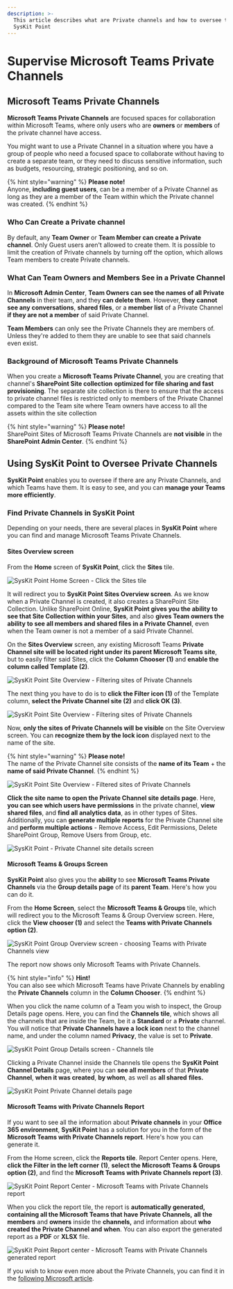 ```yaml
---
description: >-
  This article describes what are Private channels and how to oversee them using
  SysKit Point
---
```


# Supervise Microsoft Teams Private Channels

## Microsoft Teams Private Channels

**Microsoft Teams Private Channels** are focused spaces for collaboration within Microsoft Teams, where only users who are **owners** or **members** of the private channel have access.

You might want to use a Private Channel in a situation where you have a group of people who need a focused space to collaborate without having to create a separate team, or they need to discuss sensitive information, such as budgets, resourcing, strategic positioning, and so on.

{% hint style="warning" %}
**Please note!**  
Anyone, **including guest users**, can be a member of a Private Channel as long as they are a member of the Team within which the Private channel was created.
{% endhint %}

### Who Can Create a Private channel

By default, any **Team Owner** or **Team Member can create a Private channel**. Only Guest users aren't allowed to create them. It is possible to limit the creation of Private channels by turning off the option, which allows Team members to create Private channels.

### What Can Team Owners and Members See in a Private Channel

In **Microsoft Admin Center**, **Team Owners can see the names of all Private Channels** in their team, and they **can delete them**. However, **they cannot see any conversations**, **shared files**, or a **member list** of a Private Channel **if they are not a member** of said Private Channel.

**Team Members** can only see the Private Channels they are members of. Unless they're added to them they are unable to see that said channels even exist.

### Background of Microsoft Teams Private Channels

When you create a **Microsoft Teams Private Channel**, you are creating that channel's **SharePoint Site collection** **optimized for file sharing and fast provisioning**. The separate site collection is there to ensure that the access to private channel files is restricted only to members of the Private Channel compared to the Team site where Team owners have access to all the assets within the site collection

{% hint style="warning" %}
**Please note!**  
SharePoint Sites of Microsoft Teams Private Channels are **not visible** in the **SharePoint Admin Center**.
{% endhint %}

## Using SysKit Point to Oversee Private Channels

**SysKit Point** enables you to oversee if there are any Private Channels, and which Teams have them. It is easy to see, and you can **manage your Teams more efficiently**.

### Find Private Channels in SysKit Point

Depending on your needs, there are several places in **SysKit Point** where you can find and manage Microsoft Teams Private Channels.

#### Sites Overview screen

From the **Home** screen of **SysKit Point**, click the **Sites** tile.

![SysKit Point Home Screen - Click the Sites tile](../.gitbook/assets/pc-clanak-1.png)

It will redirect you to **SysKit Point Sites Overview screen**. As we know when a Private Channel is created, it also creates a SharePoint Site Collection. Unlike SharePoint Online, **SysKit Point gives you the ability to see that Site Collection within your Sites**, and also **gives Team owners the ability to see all members and shared files in a Private Channel**, even when the Team owner is not a member of a said Private Channel.

On the **Sites Overview** screen, any existing Microsoft Teams **Private Channel site will be located right under its parent Microsoft Teams site**, but to easily filter said Sites, click the **Column Chooser \(1\)** and **enable the column called Template \(2\)**.

![SysKit Point Site Overview - Filtering sites of Private Channels](../.gitbook/assets/pc-clanak-2.png)

The next thing you have to do is to **click the Filter icon \(1\)** of the Template column, **select the Private Channel site \(2\)** and **click OK \(3\)**.

![SysKit Point Site Overview - Filtering sites of Private Channels](../.gitbook/assets/pc-clanak-3.png)

Now, **only the sites of Private Channels will be visible** on the Site Overview screen. You can **recognize them by the lock icon** displayed next to the name of the site.

{% hint style="warning" %}
**Please note!**  
The name of the Private Channel site consists of the **name of its Team** + the **name of said Private Channel**.
{% endhint %}

![SysKit Point Site Overview - Filtered sites of Private Channels](../.gitbook/assets/pc-clanak-4.png)

**Click the site name to open the Private Channel site details page**. Here, **you can see which users have permissions** in the private channel, **view shared files**, and **find all analytics data**, as in other types of Sites. Additionally, you can **generate multiple reports** for the Private Channel site and **perform multiple actions** - Remove Access, Edit Permissions, Delete SharePoint Group, Remove Users from Group, etc.

![SysKit Point - Private Channel site details screen](../.gitbook/assets/pc-clanak-5%20%283%29%20%283%29.png)

#### Microsoft Teams & Groups Screen

**SysKit Point** also gives you the **ability** to see **Microsoft Teams Private Channels** via the **Group details page** of its **parent Team**. Here's how you can do it.

From the **Home Screen**, select the **Microsoft Teams & Groups** tile, which will redirect you to the Microsoft Teams & Group Overview screen. Here, click the **View chooser \(1\)** and select the **Teams with Private Channels** **option \(2\)**.

![SysKit Point Group Overview screen - choosing Teams with Private Channels view](../.gitbook/assets/pc-clanak-6.png)

The report now shows only Microsoft Teams with Private Channels.

{% hint style="info" %}
**Hint!**  
You can also see which Microsoft Teams have Private Channels by enabling the **Private Channels** column in the **Column Chooser**.
{% endhint %}

When you click the name column of a Team you wish to inspect, the Group Details page opens. Here, you can find the **Channels** **tile**, which shows all the channels that are inside the Team, be it a **Standard** or a **Private** channel. You will notice that **Private Channels have a** **lock** **icon** next to the channel name, and under the column named **Privacy**, the value is set to **Private**.

![SysKit Point Group Details screen - Channels tile](../.gitbook/assets/pc-clanak-7.png)

Clicking a Private Channel inside the Channels tile opens the **SysKit Point Channel Details** page, where you can **see all members** of that **Private Channel**, **when it was created**, **by whom**, as well as **all shared** **files.**

![SysKit Point Private Channel details page](../.gitbook/assets/pc-clanak-8.png)

#### Microsoft Teams with Private Channels Report

If you want to see all the information about **Private channels** in your **Office 365 environment**, **SysKit Point** has a solution for you in the form of the **Microsoft Teams with Private Channels report**. Here's how you can generate it.

From the Home screen, click the **Reports tile**. Report Center opens. Here, **click the Filter in the left corner** **\(1\)**, **select the Microsoft Teams & Groups option \(2\)**, and find the **Microsoft Teams with Private Channels report \(3\)**.

![SysKit Point Report Center - Microsoft Teams with Private Channels report](../.gitbook/assets/pc-clanak-9.png)

When you click the report tile, the report is **automatically generated,** **containing all the Microsoft Teams that have** **Private Channels,** **all** **the members** and **owners** inside the **channels,** and information about **who created the Private Channel and** **when**. You can also export the generated report as a **PDF** or **XLSX** file.

![SysKit Point Report center - Microsoft Teams with Private Channels generated report](../.gitbook/assets/pc-clanak-10.png)

If you wish to know even more about the Private Channels, you can find it in the [following Microsoft article](https://docs.microsoft.com/en-us/microsoftteams/private-channels).


